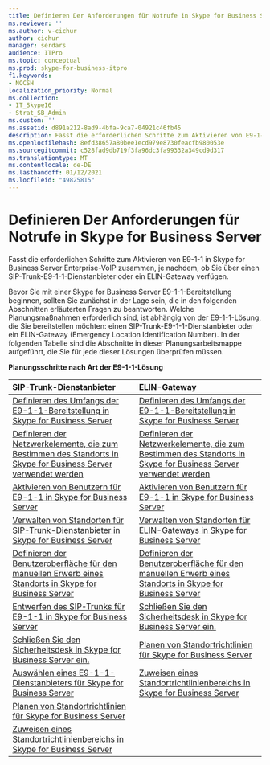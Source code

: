 ```yaml
---
title: Definieren Der Anforderungen für Notrufe in Skype for Business Server
ms.reviewer: ''
ms.author: v-cichur
author: cichur
manager: serdars
audience: ITPro
ms.topic: conceptual
ms.prod: skype-for-business-itpro
f1.keywords:
- NOCSH
localization_priority: Normal
ms.collection:
- IT_Skype16
- Strat_SB_Admin
ms.custom: ''
ms.assetid: d891a212-8ad9-4bfa-9ca7-04921c46fb45
description: Fasst die erforderlichen Schritte zum Aktivieren von E9-1-1 in Skype for Business Server Enterprise-VoIP zusammen, je nachdem, ob Sie über einen SIP-Trunk-E9-1-1-Dienstanbieter oder ein ELIN-Gateway verfügen.
ms.openlocfilehash: 8efd38657a80bee1ecd979e8730feacfb980053e
ms.sourcegitcommit: c528fad9db719f3fa96dc3fa99332a349cd9d317
ms.translationtype: MT
ms.contentlocale: de-DE
ms.lasthandoff: 01/12/2021
ms.locfileid: "49825815"
---
```

# <a name="define-your-requirements-for-emergency-calls-in-skype-for-business-server"></a>Definieren Der Anforderungen für Notrufe in Skype for Business Server
 
Fasst die erforderlichen Schritte zum Aktivieren von E9-1-1 in Skype for Business Server Enterprise-VoIP zusammen, je nachdem, ob Sie über einen SIP-Trunk-E9-1-1-Dienstanbieter oder ein ELIN-Gateway verfügen.
  
Bevor Sie mit einer Skype for Business Server E9-1-1-Bereitstellung beginnen, sollten Sie zunächst in der Lage sein, die in den folgenden Abschnitten erläuterten Fragen zu beantworten. Welche Planungsmaßnahmen erforderlich sind, ist abhängig von der E9-1-1-Lösung, die Sie bereitstellen möchten: einen SIP-Trunk-E9-1-1-Dienstanbieter oder ein ELIN-Gateway (Emergency Location Identification Number). In der folgenden Tabelle sind die Abschnitte in dieser Planungsarbeitsmappe aufgeführt, die Sie für jede dieser Lösungen überprüfen müssen.
  
**Planungsschritte nach Art der E9-1-1-Lösung**

|**SIP-Trunk-Dienstanbieter**|**ELIN-Gateway**|
|:-----|:-----|
|[Definieren des Umfangs der E9-1-1-Bereitstellung in Skype for Business Server](scope.md) <br/> |[Definieren des Umfangs der E9-1-1-Bereitstellung in Skype for Business Server](scope.md) <br/> |
|[Definieren der Netzwerkelemente, die zum Bestimmen des Standorts in Skype for Business Server verwendet werden](network-location.md) <br/> |[Definieren der Netzwerkelemente, die zum Bestimmen des Standorts in Skype for Business Server verwendet werden](network-location.md) <br/> |
|[Aktivieren von Benutzern für E9-1-1 in Skype for Business Server](enable-users.md) <br/> |[Aktivieren von Benutzern für E9-1-1 in Skype for Business Server](enable-users.md) <br/> |
|[Verwalten von Standorten für SIP-Trunk-Dienstanbieter in Skype for Business Server](manage-locations.md) <br/> |[Verwalten von Standorten für ELIN-Gateways in Skype for Business Server](elin-gateways.md) <br/> |
|[Definieren der Benutzeroberfläche für den manuellen Erwerb eines Standorts in Skype for Business Server](manually-acquiring-a-location.md) <br/> |[Definieren der Benutzeroberfläche für den manuellen Erwerb eines Standorts in Skype for Business Server](manually-acquiring-a-location.md) <br/> |
|[Entwerfen des SIP-Trunks für E9-1-1 in Skype for Business Server](design-the-sip-trunk.md) <br/> |[Schließen Sie den Sicherheitsdesk in Skype for Business Server ein.](security-desk.md) <br/> |
|[Schließen Sie den Sicherheitsdesk in Skype for Business Server ein.](security-desk.md) <br/> |[Planen von Standortrichtlinien für Skype for Business Server](location-policies.md) <br/> |
|[Auswählen eines E9-1-1-Dienstanbieters für Skype for Business Server](choose-a-service-provider.md) <br/> |[Zuweisen eines Standortrichtlinienbereichs in Skype for Business Server](location-policy-scope.md) <br/> |
|[Planen von Standortrichtlinien für Skype for Business Server](location-policies.md) <br/> ||
|[Zuweisen eines Standortrichtlinienbereichs in Skype for Business Server](location-policy-scope.md) <br/> ||
   

